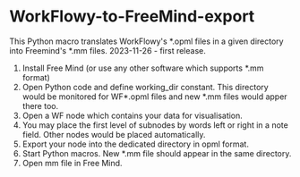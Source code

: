 # WorkFlowy-to-FreeMind-export
This Python macro translates WorkFlowy's *.opml files in a given directory into Freemind's *.mm files.
2023-11-26 - first release.
1. Install Free Mind (or use any other software which supports *.mm format)
2. Open Python code and define working_dir constant. This directory would be monitored for WF*.opml files and new *.mm files would apper there too.
3. Open a WF node which contains your data for visualisation.
4. You may place the first level of subnodes by words left or right in a note field. Other nodes would be placed automatically.
5. Export your node into the dedicated directory in opml format.
6. Start Python macros. New *.mm file should appear in the same directory.
7. Open mm file in Free Mind.
